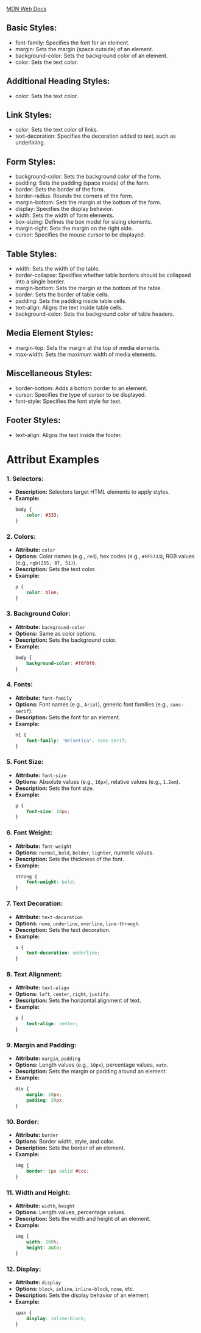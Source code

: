[MDN Web Docs](https://developer.mozilla.org/en-US/docs/Web/CSS)

## Basic Styles:
- font-family: Specifies the font for an element.
- margin: Sets the margin (space outside) of an element.
- background-color: Sets the background color of an element.
- color: Sets the text color.

## Additional Heading Styles:
- color: Sets the text color.

## Link Styles:
- color: Sets the text color of links.
- text-decoration: Specifies the decoration added to text, such as underlining.

## Form Styles:
- background-color: Sets the background color of the form.
- padding: Sets the padding (space inside) of the form.
- border: Sets the border of the form.
- border-radius: Rounds the corners of the form.
- margin-bottom: Sets the margin at the bottom of the form.
- display: Specifies the display behavior.
- width: Sets the width of form elements.
- box-sizing: Defines the box model for sizing elements.
- margin-right: Sets the margin on the right side.
- cursor: Specifies the mouse cursor to be displayed.

## Table Styles:
- width: Sets the width of the table.
- border-collapse: Specifies whether table borders should be collapsed into a single border.
- margin-bottom: Sets the margin at the bottom of the table.
- border: Sets the border of table cells.
- padding: Sets the padding inside table cells.
- text-align: Aligns the text inside table cells.
- background-color: Sets the background color of table headers.

## Media Element Styles:
- margin-top: Sets the margin at the top of media elements.
- max-width: Sets the maximum width of media elements.

## Miscellaneous Styles:
- border-bottom: Adds a bottom border to an element.
- cursor: Specifies the type of cursor to be displayed.
- font-style: Specifies the font style for text.

## Footer Styles:
- text-align: Aligns the text inside the footer.

# Attribut Examples

### 1. **Selectors:**
   - **Description:** Selectors target HTML elements to apply styles.
   - **Example:** 
     ```css
     body {
         color: #333;
     }
     ```

### 2. **Colors:**
   - **Attribute:** `color`
   - **Options:** Color names (e.g., `red`), hex codes (e.g., `#FF5733`), RGB values (e.g., `rgb(255, 87, 51)`).
   - **Description:** Sets the text color.
   - **Example:** 
     ```css
     p {
         color: blue;
     }
     ```

### 3. **Background Color:**
   - **Attribute:** `background-color`
   - **Options:** Same as color options.
   - **Description:** Sets the background color.
   - **Example:** 
     ```css
     body {
         background-color: #f0f0f0;
     }
     ```

### 4. **Fonts:**
   - **Attribute:** `font-family`
   - **Options:** Font names (e.g., `Arial`), generic font families (e.g., `sans-serif`).
   - **Description:** Sets the font for an element.
   - **Example:** 
     ```css
     h1 {
         font-family: 'Helvetica', sans-serif;
     }
     ```

### 5. **Font Size:**
   - **Attribute:** `font-size`
   - **Options:** Absolute values (e.g., `16px`), relative values (e.g., `1.2em`).
   - **Description:** Sets the font size.
   - **Example:** 
     ```css
     p {
         font-size: 18px;
     }
     ```

### 6. **Font Weight:**
   - **Attribute:** `font-weight`
   - **Options:** `normal`, `bold`, `bolder`, `lighter`, numeric values.
   - **Description:** Sets the thickness of the font.
   - **Example:** 
     ```css
     strong {
         font-weight: bold;
     }
     ```

### 7. **Text Decoration:**
   - **Attribute:** `text-decoration`
   - **Options:** `none`, `underline`, `overline`, `line-through`.
   - **Description:** Sets the text decoration.
   - **Example:** 
     ```css
     a {
         text-decoration: underline;
     }
     ```

### 8. **Text Alignment:**
   - **Attribute:** `text-align`
   - **Options:** `left`, `center`, `right`, `justify`.
   - **Description:** Sets the horizontal alignment of text.
   - **Example:** 
     ```css
     p {
         text-align: center;
     }
     ```

### 9. **Margin and Padding:**
   - **Attribute:** `margin`, `padding`
   - **Options:** Length values (e.g., `10px`), percentage values, `auto`.
   - **Description:** Sets the margin or padding around an element.
   - **Example:** 
     ```css
     div {
         margin: 10px;
         padding: 20px;
     }
     ```

### 10. **Border:**
   - **Attribute:** `border`
   - **Options:** Border width, style, and color.
   - **Description:** Sets the border of an element.
   - **Example:** 
     ```css
     img {
         border: 1px solid #ccc;
     }
     ```

### 11. **Width and Height:**
   - **Attribute:** `width`, `height`
   - **Options:** Length values, percentage values.
   - **Description:** Sets the width and height of an element.
   - **Example:** 
     ```css
     img {
         width: 100%;
         height: auto;
     }
     ```

### 12. **Display:**
   - **Attribute:** `display`
   - **Options:** `block`, `inline`, `inline-block`, `none`, etc.
   - **Description:** Sets the display behavior of an element.
   - **Example:** 
     ```css
     span {
         display: inline-block;
     }
     ```
